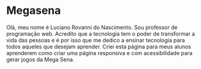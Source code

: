 # Megasena
Olá, meu nome é Luciano Rovanni do Nascimento. Sou professor de programação web. Acredito que a tecnologia tem o poder de transformar a vida das pessoas e é por isso que me dedico a ensinar tecnologia para todos aqueles que desejam aprender.
Criei esta página para meus alunos aprenderem como criar uma página responsiva e com acessibilidade para gerar jogos da Mega Sena.

